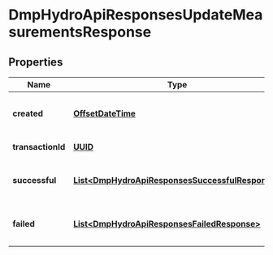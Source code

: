 # DmpHydroApiResponsesUpdateMeasurementsResponse

## Properties
Name | Type | Description | Notes
------------ | ------------- | ------------- | -------------
**created** | [**OffsetDateTime**](Date.md) | The time data is stored in the database for the batch |  [optional]
**transactionId** | [**UUID**](UUID.md) | Batch transaction id |  [optional]
**successful** | [**List&lt;DmpHydroApiResponsesSuccessfulResponse&gt;**](DmpHydroApiResponsesSuccessfulResponse.md) | A list of measurements that were stored |  [optional]
**failed** | [**List&lt;DmpHydroApiResponsesFailedResponse&gt;**](DmpHydroApiResponsesFailedResponse.md) | A list of measurements that were failed to store |  [optional]
